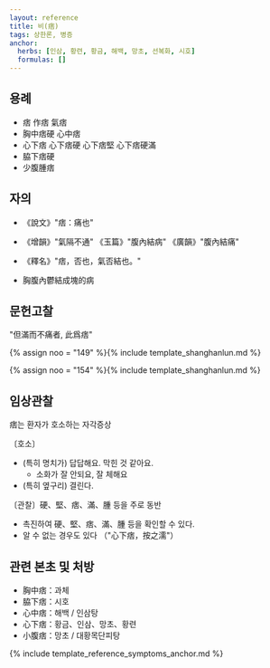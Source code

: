 ```yaml
---
layout: reference
title: 비(痞)
tags: 상한론, 병증
anchor:
  herbs: [인삼, 황련, 황금, 해백, 망초, 선복화, 시호]
  formulas: []
---
```



## 용례

* 痞 作痞 氣痞
* 胸中痞硬 心中痞
* 心下痞 心下痞硬 心下痞堅 心下痞硬滿
* 脇下痞硬
* 少腹腫痞

## 자의

* 《說文》"痞：痛也"
* 《增韻》"氣隔不通" 《玉篇》"腹內結病" 《廣韻》"腹內結痛"
* 《釋名》"痞，否也，氣否結也。"

* 胸腹內鬱結成塊的病


## 문헌고찰

"但滿而不痛者, 此爲痞"

{% assign noo = "149" %}{% include template_shanghanlun.md %}

{% assign noo = "154" %}{% include template_shanghanlun.md %}

## 임상관찰

痞는 환자가 호소하는 자각증상

〔호소〕

* (특히 명치가) 답답해요. 막힌 것 같아요.
  - 소화가 잘 안되요, 잘 체해요
* (특히 옆구리) 결린다.

〔관찰〕硬、堅、痞、滿、腫 등을 주로 동반

* 촉진하여 硬、堅、痞、滿、腫 등을 확인할 수 있다.
* 알 수 없는 경우도 있다 （"心下痞，按之濡"）


## 관련 본초 및 처방

* 胸中痞：과체
* 脇下痞：시호
* 心中痞：해백 / 인삼탕
* 心下痞：황금、인삼、망초、황련
* 小腹痞：망초 / 대황목단피탕


{% include template_reference_symptoms_anchor.md %}

